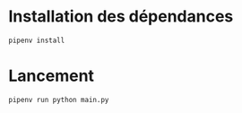 # Installation des dépendances
```
pipenv install
```

# Lancement
```
pipenv run python main.py
```
